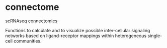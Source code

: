 # connectome

scRNAseq connectomics

Functions to calculate and to visualize possible inter-cellular signaling networks based on ligand-receptor mappings within heterogeneous single-cell communities.
